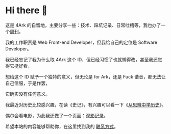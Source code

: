 # Hi there 👋

这是 4Ark 的自留地，主要分享一些：技术、踩坑记录、日常吐槽等，我也办了一个[周刊](/weekly)。

我的工作职责是 Web Front-end Developer，但我给自己的定位是 Software Developer。

我已经忘记了我为什么取 4Ark 这个 ID，但已经习惯了也就懒得改，甚至我还觉得它挺好看，

想给这个 ID 赋予一个独特的意义，但无论是 for Ark，还是 Fuck 谐音，都无法让自己信服，于是作罢，

它确实没有任何意义。

我最近对历史比较感兴趣，在读《史记》，有兴趣可以看一下《[从思辨中学历史](/posts/cong-si-bina-xue-xi-li-shi.html)》。

偶尔会看电影，为此我还做了一个页面：[观影记录](https://4ark.notion.site/4b4180c7bf3249c2b47bc9127150b240?v=3df58ff87655451c9873a8aadd9a72db)。

希望本站的内容能够帮助你，在这里找到我的 [联系方式](/)。